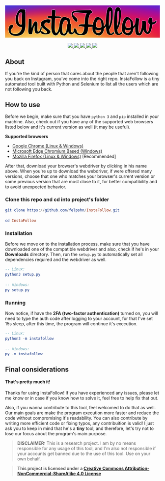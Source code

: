 <p align="center">
    <a href="https://github.com/felpshn/InstaFollow">
        <img src="https://github.com/felpshn/InstaFollow/blob/master/.github/instafollow-logo.png">
    </a>
</p>

<p align="center">
    <a href="https://github.com/felpshn/InstaFollow/releases/">
        <img src="https://img.shields.io/badge/version-4.x-lightgrey">
    </a>
    <a href="https://www.python.org/">
        <img src="https://img.shields.io/badge/built%20with-Python%203-blue">
    </a>
    <a href="https://github.com/SeleniumHQ/selenium">
        <img src="https://img.shields.io/badge/built%20with-Selenium-brightgreen">
    </a>
    <a href="https://creativecommons.org/licenses/by-nc-sa/4.0/">
        <img src="https://img.shields.io/badge/license-CC%20BY--NC--SA%20v4.0-orange">
    </a>
    <a href="https://makeapullrequest.com/">
        <img src="https://img.shields.io/badge/PRs-welcome-blueviolet">
    </a>
</p>

## About

If you're the kind of person that cares about the people that aren't following you back on Instagram, you've come into the right repo. InstaFollow is a tiny automated tool built with Python and Selenium to list all the users which are not following you back.

## How to use

Before we begin, make sure that you have `python 3` and `pip` installed in your machine. Also, check out if you have any of the supported web browsers listed below and it's current version as well (it may be useful).

**Supported browsers**
- [Google Chrome (Linux & Windows)](https://chromedriver.chromium.org/downloads)
- [Microsoft Edge Chromium Based (Windows)](https://developer.microsoft.com/en-us/microsoft-edge/tools/webdriver/#downloads)
- [Mozilla Firefox (Linux & Windows)](https://github.com/mozilla/geckodriver/releases) [Recommended]

After that, download your browser's webdriver by clicking in his name above. When you're up to download the webdriver, if were offered many versions, choose that one who matches your browser's current version or some previous version that are most close to it, for better compatibility and to avoid unexpected behavior.

### Clone this repo and cd into project's folder

```elm
git clone https://github.com/felpshn/InstaFollow.git

cd InstaFollow
```

### Installation

Before we move on to the installation process, make sure that you have downloaded one of the compatible webdriver and also, check if he's in your **Downloads** directory. Then, run the `setup.py` to automatically set all dependencies required and the webdriver as well.

```elm
-- Linux:
python3 setup.py

-- Windows:
py setup.py
```

### Running

Now notice, if have the **2FA (two-factor authentication)** turned on, you will need to type the auth code after logging to your account, for that I've set 15s sleep, after this time, the program will continue it's execution.

```elm
-- Linux:
python3 -m instafollow

-- Windows:
py -m instafollow
```

## Final considerations

#### That's pretty much it!

Thanks for using InstaFollow! If you have experienced any issues, please let me know or in case if you know how to solve it, feel free to help fix that out.

Also, if you wanna contribute to this tool, feel welcomed to do that as well. Our main goals are make the program execution more faster and reduce the code without compromising it's readability. You can also contribute by writing more efficient code or fixing typos, any contribuition is valid! I just ask you to keep in mind that he's a **tiny** tool, and therefore, let's try not to lose our focus about the program's main purpose.

> **DISCLAIMER:** This is a research project. I am by no means responsible for any usage of this tool, and I'm also not responsible if your accounts get banned due to the use of this tool. Use on your own behalf.

> **This project is licensed under a [Creative Commons Attribution-NonCommercial-ShareAlike 4.0 License](https://github.com/felpshn/instafollow/blob/master/LICENSE)**